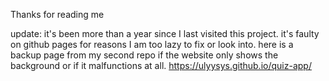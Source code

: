 Thanks for reading me




update: it's been more than a year since I last visited this project.
it's faulty on github pages for reasons I am too lazy to fix or look into.
here is a backup page from my second repo if the website 
only shows the background or if it malfunctions at all.
https://ulyysys.github.io/quiz-app/
